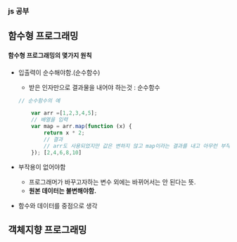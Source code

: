 ### js 공부 

## 함수형 프로그래밍

#### 함수형 프로그래밍의 몇가지 원칙 
- 입출력이 순수해야함.(순수함수)
    - 받은 인자만으로 결과물을 내어야 하는것 : 순수함수

    ```javascript
    // 순수함수의 예

        var arr =[1,2,3,4,5];
        // 배열을 입력 
        var map = arr.map(function (x) {
            return x * 2;
            // 결과 
            // arr도 사용되었지만 값은 변하지 않고 map이라는 결과를 내고 아무런 부작용도 낳지않았다.    
        }); [2,4,6,8,10]

    ```
- 부작용이 없어야함
    - 프로그래머가 바꾸고자하는 변수 외에는 바뀌어서는 안 된다는 뜻.
    - **원본 데이터는 불변해야함.**

- 함수와 데이터를 중점으로 생각



## 객체지향 프로그래밍

